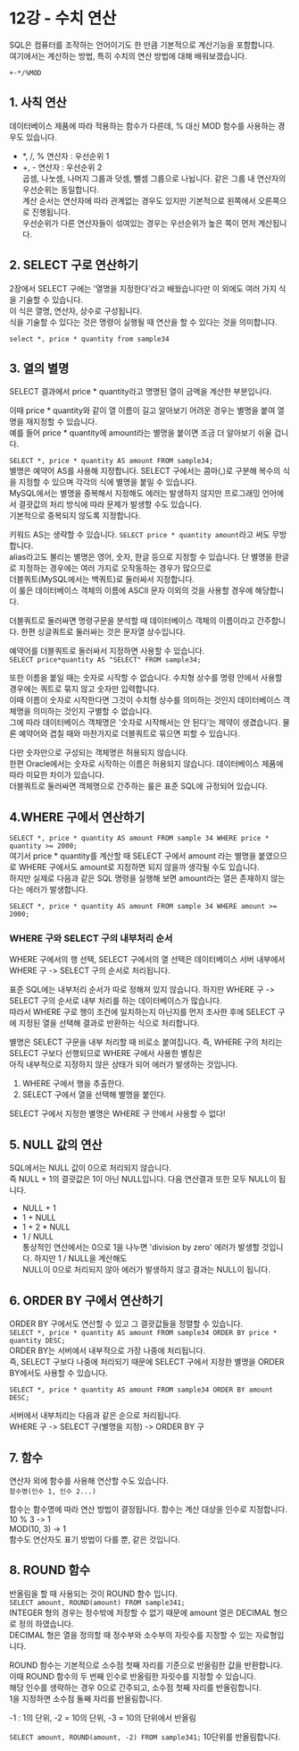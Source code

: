 # 12강 - 수치 연산
SQL은 컴퓨터를 조작하는 언어이기도 한 만큼 기본적으로 계산기능을 포함합니다.  
여기에서는 계산하는 방법, 특히 수치의 연산 방법에 대해 배워보겠습니다.  
  
`+-*/%MOD`  
## 1. 사칙 연산 
데이터베이스 제품에 따라 적용하는 함수가 다른데, % 대신 MOD 함수를 사용하는 경우도 있습니다.  
  
- *, /, % 연산자 : 우선순위 1  
- +, - 연산자 : 우선순위 2  
곱셈, 나눗셈, 나머지 그룹과 덧셈, 뺄셈 그룹으로 나뉩니다. 같은 그룹 내 연산자의 우선순위는 동일합니다.  
계산 순서는 연산자에 따라 관계없는 경우도 있지만 기본적으로 왼쪽에서 오른쪽으로 진행됩니다.  
우선순위가 다른 연산자들이 섞여있는 경우는 우선순위가 높은 쪽이 먼저 계산됩니다.  
  
## 2. SELECT 구로 연산하기
2장에서 SELECT 구에는 '열명을 지정한다'라고 배웠습니다만 이 외에도 여러 가지 식을 기술할 수 있습니다.  
이 식은 열명, 연산자, 상수로 구성됩니다.  
식을 기술할 수 있다는 것은 명령이 실행될 때 연산을 할 수 있다는 것을 의미합니다.  
  
`select *, price * quantity from sample34`  
  
## 3. 열의 별명
SELECT 결과에서 price * quantity라고 명명된 열이 금액을 계산한 부분입니다.  
  
이때 price * quantity와 같이 열 이름이 길고 알아보기 어려운 경우는 별명을 붙여 열명을 재지정할 수 있습니다.  
예를 들어 price * quantity에 amount라는 별명을 붙이면 조금 더 알아보기 쉬울 겁니다.  
  
`SELECT *, price * quantity AS amount FROM sample34;`  
별명은 예약어 AS를 사용해 지정합니다. SELECT 구에서는 콤마(,)로 구분해 복수의 식을 지정할 수 있으며 각각의 식에 별명을 붙일 수 있습니다.  
MySQL에서는 별명을 중복해서 지정해도 에러는 발생하지 않지만 프로그래밍 언어에서 결괏값의 처리 방식에 따라 문제가 발생할 수도 있습니다.  
기본적으로 중복되지 않도록 지정합니다.  
  
키워드 AS는 생략할 수 있습니다. `SELECT price * quantity amount`라고 써도 무방합니다.  
alias라고도 불리는 별명은 영어, 숫자, 한글 등으로 지정할 수 있습니다. 단 별명을 한글로 지정하는 경우에는 여러 가지로 오작동하는 경우가 많으므로  
더블쿼트(MySQL에서는 백쿼트)로 둘러싸서 지정합니다.  
이 룰은 데이터베이스 객체의 이름에 ASCII 문자 이외의 것을 사용할 경우에 해당합니다.  
  
더블쿼트로 둘러싸면 명령구문을 분석할 때 데이터베이스 객체의 이름이라고 간주합니다. 한편 싱글쿼트로 둘러싸는 것은 문자열 상수입니다.  
  
예약어를 더블쿼트로 둘러싸서 지정하면 사용할 수 있습니다.  
`SELECT price*quantity AS "SELECT" FROM sample34;`  
  
또한 이름을 붙일 때는 숫자로 시작할 수 없습니다. 수치형 상수를 명령 안에서 사용할 경우에는 쿼트로 묶지 않고 숫자만 입력합니다.  
이때 이름이 숫자로 시작한다면 그것이 수치형 상수를 의미하는 것인지 데이터베이스 객체명을 의미하는 것인지 구별할 수 없습니다.  
그에 따라 데이터베이스 객체명은 '숫자로 시작해서는 안 된다'는 제약이 생겼습니다. 물론 예약어와 겹칠 때와 마찬가지로 더블쿼트로 묶으면 피할 수 있습니다.  
  
다만 숫자만으로 구성되는 객체명은 허용되지 않습니다.  
한편 Oracle에서는 숫자로 시작하는 이름은 허용되지 않습니다. 데이터베이스 제품에 따라 미묘한 차이가 있습니다.  
더블쿼트로 둘러싸면 객체명으로 간주하는 룰은 표준 SQL에 규정되어 있습니다.  
  
## 4.WHERE 구에서 연산하기
`SELECT *, price * quantity AS amount FROM sample 34 WHERE price * quantity >= 2000;`  
여기서 price * quantity를 계산할 때 SELECT 구에서 amount 라는 별명을 붙였으므로 WHERE 구에서도 amount로 지정하면 되지 않을까 생각될 수도 있습니다.  
하지만 실제로 다음과 같은 SQL 명령을 실행해 보면 amount라는 열은 존재하지 않는다는 에러가 발생합니다.  
  
`SELECT *, price * quantity AS amount FROM sample 34 WHERE amount >= 2000;`  
### WHERE 구와 SELECT 구의 내부처리 순서
WHERE 구에서의 행 선택, SELECT 구에서의 열 선택은 데이터베이스 서버 내부에서 WHERE 구 -> SELECT 구의 순서로 처리됩니다.  
  
표준 SQL에는 내부처리 순서가 따로 정해져 있지 않습니다. 하지만 WHERE 구 -> SELECT 구의 순서로 내부 처리를 하는 데이터베이스가 많습니다.  
따라서 WHERE 구로 행이 조건에 일치하는지 아닌지를 먼저 조사한 후에 SELECT 구에 지정된 열을 선택해 결과로 반환하는 식으로 처리합니다.  
  
별명은 SELECT 구문을 내부 처리할 때 비로소 붙여집니다. 즉, WHERE 구의 처리는 SELECT 구보다 선행되므로 WHERE 구에서 사용한 별칭은  
아직 내부적으로 지정하지 않은 상태가 되어 에러가 발생하는 것입니다.  
  
1. WHERE 구에서 행을 추출한다.  
2. SELECT 구에서 열을 선택해 별명을 붙인다.  
  
SELECT 구에서 지정한 별명은 WHERE 구 안에서 사용할 수 없다!  
  
## 5. NULL 값의 연산
SQL에서는 NULL 값이 0으로 처리되지 않습니다.  
즉 NULL + 1의 결괏값은 1이 아닌 NULL입니다. 다음 연산결과 또한 모두 NULL이 됩니다.  
- NULL + 1  
- 1 + NULL  
- 1 + 2 * NULL  
- 1 / NULL  
통상적인 연산에서는 0으로 1을 나누면 'division by zero' 에러가 발생할 것입니다. 하지만 1 / NULL을 계산해도  
NULL이 0으로 처리되지 않아 에러가 발생하지 않고 결과는 NULL이 됩니다.  
  
## 6. ORDER BY 구에서 연산하기
ORDER BY 구에서도 연산할 수 있고 그 결괏값들을 정렬할 수 있습니다.  
`SELECT *, price * quantity AS amount FROM sample34 ORDER BY price * quantity DESC;`  
ORDER BY는 서버에서 내부적으로 가장 나중에 처리됩니다.  
즉, SELECT 구보다 나중에 처리되기 때문에 SELECT 구에서 지정한 별명을 ORDER BY에서도 사용할 수 있습니다.  
  
`SELECT *, price * quantity AS amount FROM sample34 ORDER BY amount DESC;`  
  
서버에서 내부처리는 다음과 같은 순으로 처리됩니다.  
WHERE 구 -> SELECT 구(별명을 지정) -> ORDER BY 구  
  
## 7. 함수
연산자 외에 함수를 사용해 연산할 수도 있습니다.  
`함수명(인수 1, 인수 2...)`  
  
함수는 함수명에 따라 연산 방법이 결정됩니다. 함수는 계산 대상을 인수로 지정합니다.  
10 % 3 -> 1  
MOD(10, 3) -> 1  
함수도 연산자도 표기 방법이 다를 뿐, 같은 것입니다.  
  
## 8. ROUND 함수
반올림을 할 때 사용되는 것이 ROUND 함수 입니다.  
`SELECT amount, ROUND(amount) FROM sample341;`  
INTEGER 형의 경우는 정수밖에 저장할 수 없기 때문에 amount 열은 DECIMAL 형으로 정의 하였습니다.  
DECIMAL 형은 열을 정의할 때 정수부와 소수부의 자릿수를 지정할 수 있는 자료형입니다.  
  
ROUND 함수는 기본적으로 소수점 첫째 자리를 기준으로 반올림한 값을 반환합니다.  
이때 ROUND 함수의 두 번째 인수로 반올림한 자릿수를 지정할 수 있습니다.  
해당 인수를 생략하는 경우 0으로 간주되고, 소수점 첫째 자리를 반올림합니다.  
1을 지정하면 소수점 둘째 자리를 반올림합니다.  
  
-1 : 1의 단위, -2 = 10의 단위, -3 = 10의 단위에서 반올림  
  
`SELECT amount, ROUND(amount, -2) FROM sample341;`  10단위를 반올림합니다.  